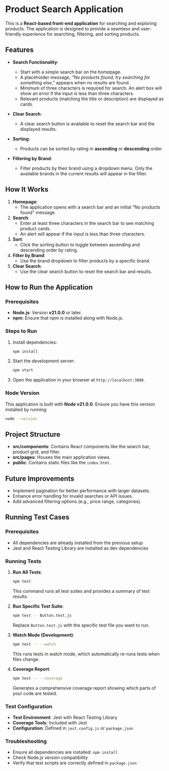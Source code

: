 
# Product Search Application

This is a **React-based front-end application** for searching and exploring products. The application is designed to provide a seamless and user-friendly experience for searching, filtering, and sorting products.

## Features

- **Search Functionality**: 
  - Start with a simple search bar on the homepage.
  - A placeholder message, *"No products found, try searching for something else,"* appears when no results are found.
  - Minimum of three characters is required for search. An alert box will show an error if the input is less than three characters.
  - Relevant products (matching the title or description) are displayed as cards.

- **Clear Search**: 
  - A clear search button is available to reset the search bar and the displayed results.

- **Sorting**: 
  - Products can be sorted by rating in **ascending** or **descending** order.

- **Filtering by Brand**: 
  - Filter products by their brand using a dropdown menu. Only the available brands in the current results will appear in the filter.

## How It Works

1. **Homepage**:
   - The application opens with a search bar and an initial "No products found" message.
2. **Search**:
   - Enter at least three characters in the search bar to see matching product cards.
   - An alert will appear if the input is less than three characters.
3. **Sort**:
   - Click the sorting button to toggle between ascending and descending order by rating.
4. **Filter by Brand**:
   - Use the brand dropdown to filter products by a specific brand.
5. **Clear Search**:
   - Use the clear search button to reset the search bar and results.

## How to Run the Application

### Prerequisites

- **Node.js**: Version **v21.0.0** or later.
- **npm**: Ensure that npm is installed along with Node.js.

### Steps to Run


1. Install dependencies:
   ```bash
   npm install
   ```

2. Start the development server:
   ```bash
   npm start
   ```

3. Open the application in your browser at `http://localhost:3000`.

### Node Version

This application is built with **Node v21.0.0**. Ensure you have this version installed by running:
```bash
node --version
```

## Project Structure

- **src/components**: Contains React components like the search bar, product grid, and filter.
- **src/pages**: Houses the main application views.
- **public**: Contains static files like the `index.html`.

## Future Improvements

- Implement pagination for better performance with larger datasets.
- Enhance error handling for invalid searches or API issues.
- Add advanced filtering options (e.g., price range, categories).


## Running Test Cases

### Prerequisites

- All dependencies are already installed from the previous setup
- Jest and React Testing Library are installed as dev dependencies

### Running Tests

1. **Run All Tests**:
   ```bash
   npm test
   ```
   This command runs all test suites and provides a summary of test results.

2. **Run Specific Test Suite**:
   ```bash
   npm test -- Button.test.js
   ```
   Replace `Button.test.js` with the specific test file you want to run.

3. **Watch Mode (Development)**:
   ```bash
   npm test -- --watch
   ```
   This runs tests in watch mode, which automatically re-runs tests when files change.

4. **Coverage Report**:
   ```bash
   npm test -- --coverage
   ```
   Generates a comprehensive coverage report showing which parts of your code are tested.

### Test Configuration

- **Test Environment**: Jest with React Testing Library
- **Coverage Tools**: Included with Jest
- **Configuration**: Defined in `jest.config.js` or `package.json`

### Troubleshooting

- Ensure all dependencies are installed: `npm install`
- Check Node.js version compatibility
- Verify that test scripts are correctly defined in `package.json`
```